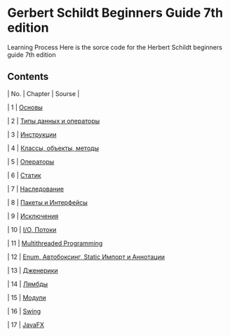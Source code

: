 # Gerbert Schildt Beginners Guide 7th edition
Learning Process
Here is the sorce code for the Herbert Schildt beginners guide 7th edition
## Contents

| No. | Chapter | Sourse |

| 1 | [Основы](./src/beginners_guide_schildt/chapter1_Основы)

| 2 | [Типы данных и операторы](./src/beginners_guide_schildt/chapter2_Типы_данных)

| 3 | [Инструкции](./src/beginners_guide_schildt/chapter3_Инструкции) 

| 4 | [Классы, объекты, методы](./src/beginners_guide_schildt/chapter4_Методы) 

| 5 | [Операторы](./src/beginners_guide_schildt/chapter5_Операторы)

| 6 | [Статик](./src/beginners_guide_schildt/chapter6_Static)

| 7 | [Наследование](./src/beginners_guide_schildt/chapter7_Наследование)

| 8 | [Пакеты и Интерфейсы](./src/beginners_guide_schildt/chapter8_Interfaces) 

| 9 | [Исключения](./src/beginners_guide_schildt/chapter9_Exceptions)

| 10 | [I/O, Потоки](./src/beginners_guide_schildt/chapter10_Потоки)

| 11 | [Multithreaded Programming](./src/beginners_guide_schildt/chapter11_Threads)

| 12 | [Enum, Автобоксинг, Static Импорт и Аннотации](./src/beginners_guide_schildt/chapter12_Enum)

| 13 | [Дженерики](./src/beginners_guide_schildt/chapter13_Generics) 

| 14 | [Лямбды](./src/beginners_guide_schildt/chapter14_Lambda)

| 15 | [Модули](https://github.com/Kosinfernal/Modules) 

| 16 | [Swing](./src/beginners_guide_schildt/chapter16_Swing) 

| 17 | [JavaFX](https://github.com/Kosinfernal/demo)

